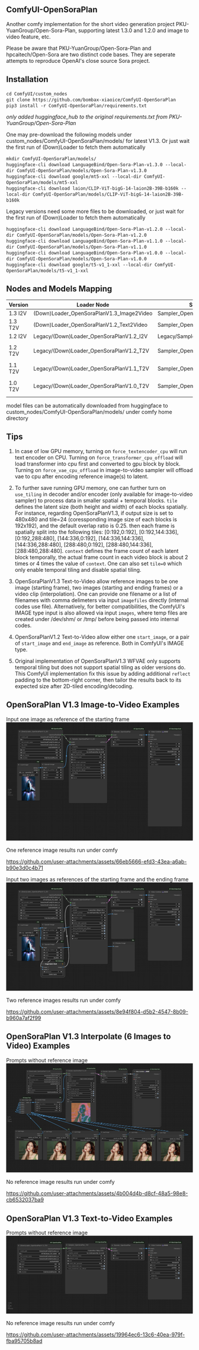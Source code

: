 ## ComfyUI-OpenSoraPlan

Another comfy implementation for the short video generation project PKU-YuanGroup/Open-Sora-Plan, supporting latest 1.3.0 and 1.2.0 and image to video feature, etc.

Please be aware that PKU-YuanGroup/Open-Sora-Plan and hpcaitech/Open-Sora are two distinct code bases. They are seperate attempts to reproduce OpenAI's close source Sora project.

## Installation
```
cd ComfyUI/custom_nodes
git clone https://github.com/bombax-xiaoice/ComfyUI-OpenSoraPlan
pip3 install -r ComfyUI-OpenSoraPlan/requirements.txt
```
_only added huggingface_hub to the original requirements.txt from PKU-YuanGroup/Open-Sora-Plan_

One may pre-download the following models under custom_nodes/ComfyUI-OpenSoraPlan/models/ for latest V1.3. Or just wait the first run of (Down)Loader to fetch them automatically
```
mkdir ComfyUI-OpenSoraPlan/models/
huggingface-cli download LanguageBind/Open-Sora-Plan-v1.3.0 --local-dir ComfyUI-OpenSoraPlan/models/Open-Sora-Plan-v1.3.0
huggingface-cli download google/mt5-xxl --local-dir ComfyUI-OpenSoraPlan/models/mt5-xxl
huggingface-cli download laion/CLIP-ViT-bigG-14-laion2B-39B-b160k --local-dir ComfyUI-OpenSoraPlan/models/CLIP-ViT-bigG-14-laion2B-39B-b160k
```
Legacy versions need some more files to be downloaded, or just wait for the first run of (Down)Loader to fetch them automatically
```
huggingface-cli download LanguageBind/Open-Sora-Plan-v1.2.0 --local-dir ComfyUI-OpenSoraPlan/models/Open-Sora-Plan-v1.2.0
huggingface-cli download LanguageBind/Open-Sora-Plan-v1.1.0 --local-dir ComfyUI-OpenSoraPlan/models/Open-Sora-Plan-v1.1.0
huggingface-cli download LanguageBind/Open-Sora-Plan-v1.0.0 --local-dir ComfyUI-OpenSoraPlan/models/Open-Sora-Plan-v1.0.0
huggingface-cli download google/t5-v1_1-xxl --local-dir ComfyUI-OpenSoraPlan/models/t5-v1_1-xxl
```


## Nodes and Models Mapping

| Version | Loader Node | Sampler Node | Decoder Node | Models |
| ------- | ----------- | ------------ | ------------ | ------- | 
| 1.3 I2V | (Down)Loader_OpenSoraPlanV1.3_Image2Video | Sampler_OpenSoraPlanV1.3_I2V | Decoder_OpenSoraPlan | any93x640x640_i2v |
| 1.3 T2V | (Down)Loader_OpenSoraPlanV1.2_Text2Video | Sampler_OpenSoraPlan_T2V | Decoder_OpenSoraPlan | any93x640x640 |
| 1.2 I2V | Legacy/(Down)Loader_OpenSoraPlanV1.2_I2V | Legacy/Sampler_OpenSoraPlanV1.2_I2V | Decoder_OpenSoraPlan | 93x480p_i2v |
| 1.2 T2V | Legacy/(Down)Loader_OpenSoraPlanV1.2_T2V | Sampler_OpenSoraPlan_T2V | Decoder_OpenSoraPlan | 93x720p 93x480p 29x720p 29x480p 1x480p |
| 1.1 T2V | Legacy/(Down)Loader_OpenSoraPlanV1.1_T2V | Sampler_OpenSoraPlan_T2V | Decoder_OpenSoraPlan | 221x512x512 65x512x512 |
| 1.0 T2V | Legacy/(Down)Loader_OpenSoraPlanV1.0_T2V | Sampler_OpenSoraPlan_T2V | Decoder_OpenSoraPlan | 65x512x512 65x256x256 17x256x256 |

model files can be automatically downloaded from huggingface to custom_nodes/ComfyUI-OpenSoraPlan/models/ under comfy home directory

## Tips

1. In case of low GPU memory, turning on `force_textencoder_cpu` will run text encoder on CPU. Turning on `force_transformer_cpu_offload` will load transformer into cpu first and converted to gpu block by block. Turning on `force_vae_cpu_offload` in image-to-video sampler will offload vae to cpu after encoding reference image(s) to latent.

2. To further save running GPU memory, one can further turn on `use_tiling` in decoder and/or encoder (only available for image-to-video sampler) to process data in smaller spatial + temporal blocks. `tile` defines the latent size (both height and width) of each blocks spatially. For instance, regarding OpenSoraPlanV1.3, if output size is set to 480x480 and tile=24 (coressponding image size of each blocks is 192x192), and the default overlap ratio is 0.25. then each frame is spatially split into the following tiles: [0:192,0:192], [0:192,144:336], [0:192,288:480], [144:336,0:192], [144:336,144:336], [144:336,288:480], [288:480,0:192], [288:480,144:336], [288:480,288:480]. `context` defines the frame count of each latent block temporally, the actual frame count in each video block is about 2 times or 4 times the value of `context`. One can also set `tile=0` which only enable temporal tiling and disable spatial tiling.

3. OpenSoraPlanV1.3 Text-to-Video allow reference images to be one image (starting frame), two images (starting and ending frames) or a video clip (interpolation). One can provide one filename or a list of filenames with comma delimeters via input `imagefiles` directly (internal codes use file). Alternatively, for better compatibilities, the ComfyUI's IMAGE type input is also allowed via input `images`, where temp files are created under /dev/shm/ or /tmp/ before being passed into internal codes.

4. OpenSoraPlanV1.2 Text-to-Video allow either one `start_image`, or a pair of `start_image` and `end_image` as reference. Both in ComfyUI's IMAGE type.

5. Original implementation of OpenSoraPlanV1.3 WFVAE only supports temporal tiling but does not support spatial tiling as older versions do. This ComfyUI implementation fix this issue by adding additional `reflect` padding to the bottom-right corner, then tailor the results back to its expected size after 2D-tiled encoding/decoding.

## OpenSoraPlan V1.3 Image-to-Video Examples

Input one image as reference of the starting frame
<img src="example-workflow-opensoraplan3-i2v.png" raw="true" />

One reference image results run under comfy 

https://github.com/user-attachments/assets/66eb5666-efd3-43ea-a6ab-b90e3d0c4b71

Input two images as references of the starting frame and the ending frame
<img src="example-workflow-opensoraplan3-2i2v.png" raw="true" />

Two reference images results run under comfy

https://github.com/user-attachments/assets/8e94f804-d5b2-4547-8b09-b960a7af2f99

## OpenSoraPlan V1.3 Interpolate (6 Images to Video) Examples

Prompts without reference image
<img src="example-workflow-opensoraplan3-6i2v.png" raw="true" />

No reference image results run under comfy

https://github.com/user-attachments/assets/4b004d4b-d8cf-48a5-98e8-cb6532037ba9

## OpenSoraPlan V1.3 Text-to-Video Examples

Prompts without reference image
<img src="example-workflow-opensoraplan3-t2v.png" raw="true" />

No reference image results run under comfy

https://github.com/user-attachments/assets/19964ec6-13c6-40ea-979f-fba95705b8ad
